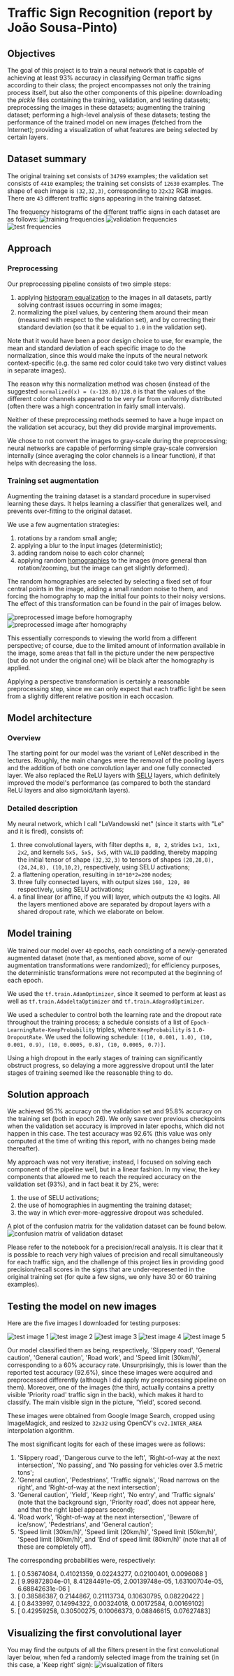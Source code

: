 # Traffic Sign Recognition (report by João Sousa-Pinto)

## Objectives

The goal of this project is to train a neural network that is capable of achieving at least 93% accuracy in classifying German traffic signs according to their class; the project encompasses not only the training process itself, but also the other components of this pipeline: downloading the *pickle* files containing the training, validation, and testing datasets; preprocessing the images in these datasets; augmenting the training dataset; performing a high-level analysis of these datasets; testing the performance of the trained model on new images (fetched from the Internet); providing a visualization of what features are being selected by certain layers.

## Dataset summary

The original training set consists of `34799` examples; the validation set consists of `4410` examples; the training set consists of `12630` examples. The shape of each image is `(32,32,3)`, corresponding to `32x32` RGB images. There are `43` different traffic signs appearing in the training dataset.

The frequency histograms of the different traffic signs in each dataset are as follows:
![training frequencies](images/training_frequencies.png)
![validation frequencies](images/validation_frequencies.png)
![test frequencies](images/test_frequencies.png)

## Approach

### Preprocessing

Our preprocessing pipeline consists of two simple steps:
1) applying [histogram equalization](http://docs.opencv.org/2.4/doc/tutorials/imgproc/histograms/histogram_equalization/histogram_equalization.html) to the images in all datasets, partly solving contrast issues occurring in some images;
2) normalizing the pixel values, by centering them around their mean (measured with respect to the validation set), and by correcting their standard deviation (so that it be equal to `1.0` in the validation set).

Note that it would have been a poor design choice to use, for example, the mean and standard deviation of each specific image to do the normalization, since this would make the inputs of the neural network context-specific (e.g. the same red color could take two very distinct values in separate images).

The reason why this normalization method was chosen (instead of the suggested `normalized(x) = (x-128.0)/128.0` is that the values of the different color channels appeared to be very far from uniformly distributed (often there was a high concentration in fairly small intervals).

Neither of these preprocessing methods seemed to have a huge impact on the validation set accuracy, but they did provide marginal improvements.

We chose to not convert the images to gray-scale during the preprocessing; neural networks are capable of performing simple gray-scale conversion internally (since averaging the color channels is a linear function), if that helps with decreasing the loss.

### Training set augmentation

Augmenting the training dataset is a standard procedure in supervised learning these days. It helps learning a classifier that generalizes well, and prevents over-fitting to the original dataset.

We use a few augmentation strategies:
1) rotations by a random small angle;
2) applying a blur to the input images (deterministic);
3) adding random noise to each color channel;
4) applying random [homographies](http://www.learnopencv.com/homography-examples-using-opencv-python-c/) to the images (more general than rotation/zooming, but the image can get slightly deformed).

The random homographies are selected by selecting a fixed set of four central points in the image, adding a small random noise to them, and forcing the homography to map the initial four points to their noisy versions. The effect of this transformation can be found in the pair of images below.

![preprocessed image before homography](images/before_homography.png)
![preprocessed image after homography](images/after_homography.png)

This essentially corresponds to viewing the world from a different perspective; of course, due to the limited amount of information available in the image, some areas that fall in the picture under the new perspective (but do not under the original one) will be black after the homography is applied.

Applying a perspective transformation is certainly a reasonable preprocessing step, since we can only expect that each traffic light be seen from a slightly different relative position in each occasion.

## Model architecture

### Overview

The starting point for our model was the variant of LeNet described in the lectures. Roughly, the main changes were the removal of the pooling layers and the addition of both one convolution layer and one fully connected layer. We also replaced the ReLU layers with [SELU](https://arxiv.org/abs/1706.02515) layers, which definitely improved the model's performance (as compared to both the standard ReLU layers and also sigmoid/tanh layers).

### Detailed description

My neural network, which I call "LeVandowski net" (since it starts with "Le" and it is fired), consists of:
1) three convolutional layers, with filter depths `8, 8, 2`, strides `1x1, 1x1, 2x2`, and kernels `5x5, 5x5, 5x5`, with `VALID` padding, thereby mapping the initial tensor of shape `(32,32,3)` to tensors of shapes `(28,28,8), (24,24,8), (10,10,2)`, respectively, using SELU activations;
2) a flattening operation, resulting in `10*10*2=200` nodes;
3) three fully connected layers, with output sizes `160, 120, 80` respectively, using SELU activations;
4) a final linear (or affine, if you will) layer, which outputs the `43` logits.
All the layers mentioned above are separated by dropout layers with a shared dropout rate, which we elaborate on below.

## Model training

We trained our model over `40` epochs, each consisting of a newly-generated augmented dataset (note that, as mentioned above, some of our augmentation transformations were randomized); for efficiency purposes, the deterministic transformations were not recomputed at the beginning of each epoch.

We used the `tf.train.AdamOptimizer`, since it seemed to perform at least as well as `tf.train.AdadeltaOptimizer` and `tf.train.AdagradOptimizer`.

We used a scheduler to control both the learning rate and the dropout rate throughout the training process; a schedule consists of a list of `Epoch-LearningRate-KeepProbability` triples, where `KeepProbability` is `1.0-DropoutRate`. We used the following schedule: `[(10, 0.001, 1.0), (10, 0.001, 0.9), (10, 0.0005, 0.8), (10, 0.0005, 0.7)]`.

Using a high dropout in the early stages of training can significantly obstruct progress, so delaying a more aggressive dropout until the later stages of training seemed like the reasonable thing to do.

## Solution approach

We achieved 95.1% accuracy on the validation set and 95.8% accuracy on the training set (both in epoch 26). We only save over previous checkpoints when the validation set accuracy is improved in later epochs, which did not happen in this case. The test accuracy was 92.6% (this value was only computed at the time of writing this report, with no changes being made thereafter).

My approach was not very iterative; instead, I focused on solving each component of the pipeline well, but in a linear fashion. In my view, the key components that allowed me to reach the required accuracy on the validation set (93%), and in fact beat it by 2%, were:
1) the use of SELU activations;
2) the use of homographies in augmenting the training dataset;
3) the way in which ever-more-aggressive dropout was scheduled.

A plot of the confusion matrix for the validation dataset can be found below.
![confusion matrix of validation dataset](images/confusion.png)

Please refer to the notebook for a precision/recall analysis. It is clear that it is possible to reach very high values of precision and recall simultaneously for each traffic sign, and the challenge of this project lies in providing good precision/recall scores in the signs that are under-represented in the original training set (for quite a few signs, we only have 30 or 60 training examples).

## Testing the model on new images

Here are the five images I downloaded for testing purposes:

![test image 1](images/new1.png)
![test image 2](images/new2.png)
![test image 3](images/new3.png)
![test image 4](images/new4.png)
![test image 5](images/new5.png)

Our model classified them as being, respectively, 'Slippery road', 'General caution', 'General caution', 'Road work', and 'Speed limit (30km/h)', corresponding to a 60% accuracy rate. Unsurprisingly, this is lower than the reported test accuracy (92.6%), since these images were acquired and preprocessed differently (although I did apply my preprocessing pipeline on them). Moreover, one of the images (the third, actually contains a pretty visible 'Priority road' traffic sign in the back), which makes it hard to classify. The main visible sign in the picture, 'Yield', scored second.

These images were obtained from Google Image Search, cropped using ImageMagick, and resized to `32x32` using OpenCV's `cv2.INTER_AREA` interpolation algorithm.

The most significant logits for each of these images were as follows:
1) 'Slippery road', 'Dangerous curve to the left', 'Right-of-way at the next intersection', 'No passing', and 'No passing for vehicles over 3.5 metric tons';
2) 'General caution', 'Pedestrians', 'Traffic signals', 'Road narrows on the right', and 'Right-of-way at the next intersection';
3) 'General caution', 'Yield', 'Keep right', 'No entry', and 'Traffic signals' (note that the background sign, 'Priority road', does not appear here, and that the right label appears second);
4) 'Road work', 'Right-of-way at the next intersection', 'Beware of ice/snow', 'Pedestrians', and 'General caution';
5) 'Speed limit (30km/h)', 'Speed limit (20km/h)', 'Speed limit (50km/h)', 'Speed limit (80km/h)', and 'End of speed limit (80km/h)' (note that all of these are completely off).

The corresponding probabilities were, respectively:
1) [ 0.53674084,  0.41021359,  0.02243277,  0.02100401,  0.0096088 ]
2) [ 9.99872804e-01, 8.41284491e-05, 2.00139748e-05, 1.63100704e-05, 6.68842631e-06 ]
3) [ 0.38586387, 0.2144867, 0.21113734, 0.10630795, 0.08220422 ]
4) [ 0.8433997, 0.14994322, 0.00324018, 0.00172584, 0.00169102]
5) [ 0.42959258, 0.30500275, 0.10066373, 0.08846615, 0.07627483]

## Visualizing the first convolutional layer
You may find the outputs of all the filters present in the first convolutional layer below, when fed a randomly selected image from the training set (in this case, a 'Keep right' sign):
![visualization of filters](images/filters.png)
